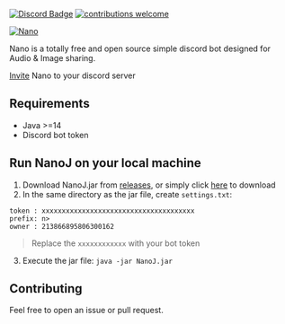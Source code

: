 [![Discord Badge](https://discordapp.com/api/guilds/458296099049046018/embed.png)](https://discord.gg/Y8sB4ay)
[![contributions welcome](https://img.shields.io/badge/contributions-welcome-brightgreen.svg?style=flat)](https://github.com/madeyoga/Nano-jda/pulls)

<a href="https://top.gg/bot/458298539517411328">
    <img src="https://top.gg/api/widget/458298539517411328.svg" alt="Nano" />
</a>

Nano is a totally free and open source simple discord bot designed for Audio & Image sharing.

[Invite](https://discord.com/api/oauth2/authorize?client_id=458298539517411328&permissions=8&scope=applications.commands%20bot) Nano to your discord server 

## Requirements
- Java >=14
- Discord bot token

## Run NanoJ on your local machine
1. Download NanoJ.jar from [releases](https://github.com/madeyoga/Nano-jda/releases), or simply click [here](https://github.com/madeyoga/Nano-jda/releases/download/v1.0.0/NanoJ.jar) to download
2. In the same directory as the jar file, create `settings.txt`:
```
token : xxxxxxxxxxxxxxxxxxxxxxxxxxxxxxxxxxxxxx
prefix: n>
owner : 213866895806300162
```
> Replace the `xxxxxxxxxxxx` with your bot token

3. Execute the jar file: `java -jar NanoJ.jar`

## Contributing
Feel free to open an issue or pull request.
